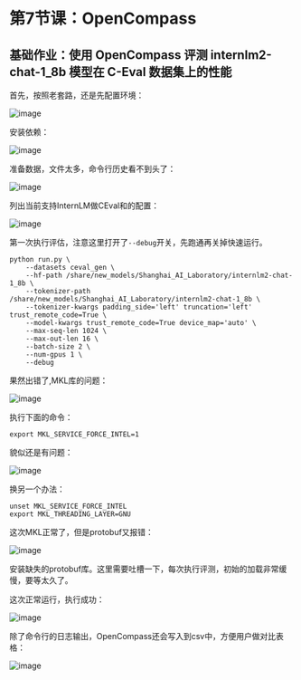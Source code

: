 # 第7节课：OpenCompass

## 基础作业：使用 OpenCompass 评测 internlm2-chat-1_8b 模型在 C-Eval 数据集上的性能

首先，按照老套路，还是先配置环境：

![image](https://github.com/tongda/InternLMTutorial/assets/653425/caf92b95-f516-4eec-a4a7-2b0fc24af35c)

安装依赖：

![image](https://github.com/tongda/InternLMTutorial/assets/653425/e6f24d84-10f2-4ff1-9549-ba52d9d44fbb)

准备数据，文件太多，命令行历史看不到头了：

![image](https://github.com/tongda/InternLMTutorial/assets/653425/e98853ee-6534-4310-9bd5-901369d15c29)

列出当前支持InternLM做CEval和的配置：

![image](https://github.com/tongda/InternLMTutorial/assets/653425/53e2858c-22ec-4701-8862-a0e7ed23d58e)

第一次执行评估，注意这里打开了`--debug`开关，先跑通再关掉快速运行。

```
python run.py \
    --datasets ceval_gen \
    --hf-path /share/new_models/Shanghai_AI_Laboratory/internlm2-chat-1_8b \
    --tokenizer-path /share/new_models/Shanghai_AI_Laboratory/internlm2-chat-1_8b \
    --tokenizer-kwargs padding_side='left' truncation='left' trust_remote_code=True \
    --model-kwargs trust_remote_code=True device_map='auto' \
    --max-seq-len 1024 \
    --max-out-len 16 \
    --batch-size 2 \
    --num-gpus 1 \
    --debug
```

果然出错了,MKL库的问题：

![image](https://github.com/tongda/InternLMTutorial/assets/653425/47d657a1-b269-46f6-8348-050354a2b04b)

执行下面的命令：

```
export MKL_SERVICE_FORCE_INTEL=1
```

貌似还是有问题：

![image](https://github.com/tongda/InternLMTutorial/assets/653425/f3af2bba-bfcf-46c5-a782-8e4b2d1802de)

换另一个办法：

```
unset MKL_SERVICE_FORCE_INTEL
export MKL_THREADING_LAYER=GNU
```

这次MKL正常了，但是protobuf又报错：

![image](https://github.com/tongda/InternLMTutorial/assets/653425/43df344d-1dee-4a04-b935-626452b4ff58)

安装缺失的protobuf库。这里需要吐槽一下，每次执行评测，初始的加载非常缓慢，要等太久了。

这次正常运行，执行成功：

![image](https://github.com/tongda/InternLMTutorial/assets/653425/d23ba2e7-b0af-4e7d-be28-a3fd8455deb8)

除了命令行的日志输出，OpenCompass还会写入到csv中，方便用户做对比表格：

![image](https://github.com/tongda/InternLMTutorial/assets/653425/feeb47fb-51e8-4924-bfff-8fd088411e2a)
